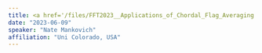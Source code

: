```yaml
---
title: <a href='/files/FFT2023__Applications_of_Chordal_Flag_Averaging.pdf'>Applications of Chordal Flag Averaging</a>
date: "2023-06-09"
speaker: "Nate Mankovich"
affiliation: "Uni Colorado, USA"
---
```

